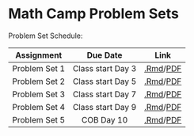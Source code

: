 # Math Camp Problem Sets 

Problem Set Schedule: 

| Assignment    | Due Date         |Link         |
| ------------- |:----------------:|-------------| 
|Problem Set 1  | Class start Day 3|[.Rmd](pset1.Rmd)/[PDF](pset1.pdf)|
|Problem Set 2  | Class start Day 5|[.Rmd](pset2.Rmd)/[PDF](pset2.pdf)|
|Problem Set 3  | Class start Day 7|[.Rmd](pset3.Rmd)/[PDF](pset3.pdf)|
|Problem Set 4  | Class start Day 9|[.Rmd](pset4.Rmd)/[PDF](pset4.pdf)|          
|Problem Set 5  | COB Day 10       |[.Rmd](pset5.Rmd)/[PDF](pset5.pdf)|


